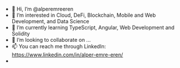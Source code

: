 - 👋 Hi, I’m @alperemreeren
- 👀 I’m interested in Cloud, DeFi, Blockchain, Mobile and Web Development, and Data Science
- 🌱 I’m currently learning TypeScript, Angular, Web Development and Solidity
- 💞️ I’m looking to collaborate on ...
- 📫 You can reach me through LinkedIn: https://www.linkedin.com/in/alper-emre-eren/
- 
<!---
alperemreeren/alperemreeren is a ✨ special ✨ repository because its `README.md` (this file) appears on your GitHub profile.
You can click the Preview link to take a look at your changes.
--->
